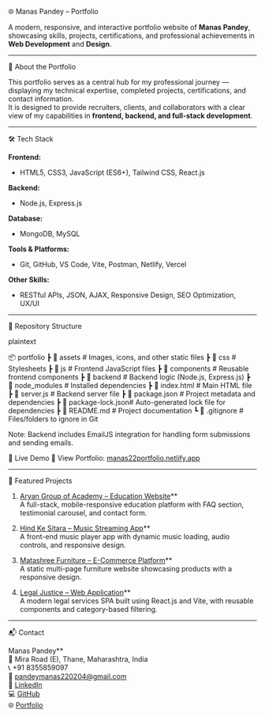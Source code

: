 🌐 Manas Pandey – Portfolio

A modern, responsive, and interactive portfolio website of **Manas Pandey**, showcasing skills, projects, certifications, and professional achievements in **Web Development** and **Design**.

---

📌 About the Portfolio

This portfolio serves as a central hub for my professional journey — displaying my technical expertise, completed projects, certifications, and contact information.  
It is designed to provide recruiters, clients, and collaborators with a clear view of my capabilities in **frontend, backend, and full-stack development**.

---
🛠️ Tech Stack

**Frontend:**  
- HTML5, CSS3, JavaScript (ES6+), Tailwind CSS, React.js  

**Backend:**  
- Node.js, Express.js  

**Database:**  
- MongoDB, MySQL  

**Tools & Platforms:**  
- Git, GitHub, VS Code, Vite, Postman, Netlify, Vercel  

**Other Skills:**  
- RESTful APIs, JSON, AJAX, Responsive Design, SEO Optimization, UX/UI  

---

 📂 Repository Structure

plaintext

📦 portfolio
 ┣ 📂 assets           # Images, icons, and other static files
 ┣ 📂 css              # Stylesheets
 ┣ 📂 js               # Frontend JavaScript files
 ┣ 📂 components       # Reusable frontend components
 ┣ 📂 backend          # Backend logic (Node.js, Express.js)
 ┣ 📂 node_modules     # Installed dependencies
 ┣ 📄 index.html       # Main HTML file
 ┣ 📄 server.js        # Backend server file
 ┣ 📄 package.json     # Project metadata and dependencies
 ┣ 📄 package-lock.json# Auto-generated lock file for dependencies
 ┣ 📄 README.md        # Project documentation
 ┗ 📄 .gitignore       # Files/folders to ignore in Git

Note: Backend includes EmailJS integration for handling form submissions and sending emails.

🚀 Live Demo
🔗 View Portfolio: [manas22portfolio.netlify.app](https://manas22portfolio.netlify.app)

---

📸 Featured Projects

1. [Aryan Group of Academy – Education Website](https://aryanacademy.netlify.app)**  
   A full-stack, mobile-responsive education platform with FAQ section, testimonial carousel, and contact form.

2. [Hind Ke Sitara – Music Streaming App](https://hindmusic.netlify.app)**  
   A front-end music player app with dynamic music loading, audio controls, and responsive design.

3. [Matashree Furniture – E-Commerce Platform](https://matashree.netlify.app)**  
   A static multi-page furniture website showcasing products with a responsive design.

4. [Legal Justice – Web Application](https://github.com/Manas22-creator/Legal-Justice)**  
   A modern legal services SPA built using React.js and Vite, with reusable components and category-based filtering.

---

📬 Contact

Manas Pandey**  
📍 Mira Road (E), Thane, Maharashtra, India  
📞 +91 8355859097  
📧 [pandeymanas220204@gmail.com](mailto:pandeymanas220204@gmail.com)  
💼 [LinkedIn](https://linkedin.com/in/manas-pandey-24684a255)  
💻 [GitHub](https://github.com/Manas22-creator)  
🌐 [Portfolio](https://manas22portfolio.netlify.app)
